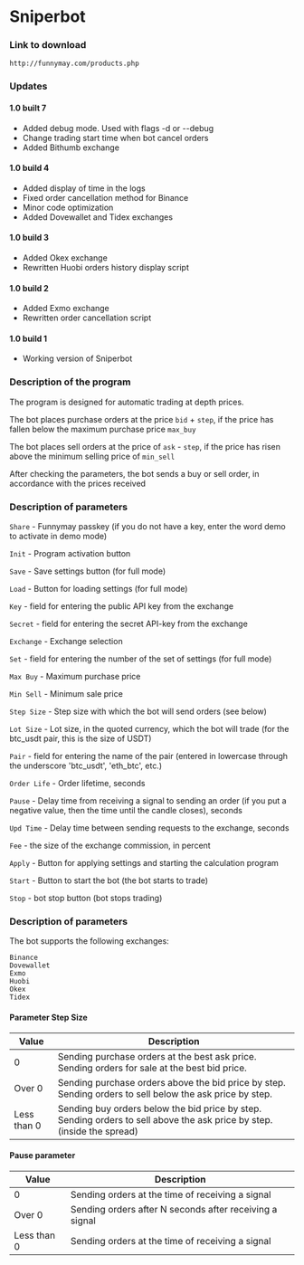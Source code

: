 # Sniperbot

### Link to download

`http://funnymay.com/products.php`

### Updates

#### 1.0 built 7
* Added debug mode. Used with flags -d or --debug
* Change trading start time when bot cancel orders
* Added Bithumb exchange

#### 1.0 build 4
* Added display of time in the logs
* Fixed order cancellation method for Binance
* Minor code optimization
* Added Dovewallet and Tidex exchanges

#### 1.0 build 3
* Added Okex exchange
* Rewritten Huobi orders history display script

#### 1.0 build 2
* Added Exmo exchange
* Rewritten order cancellation script

#### 1.0 build 1
* Working version of Sniperbot

### Description of the program

The program is designed for automatic trading at depth prices.

The bot places purchase orders at the price `bid` + `step`, if the price has fallen below the maximum purchase price `max_buy`

The bot places sell orders at the price of `ask` - `step`, if the price has risen above the minimum selling price of `min_sell`

After checking the parameters, the bot sends a buy or sell order, in accordance with the prices received

### Description of parameters

`Share` - Funnymay passkey (if you do not have a key, enter the word demo to activate in demo mode)

`Init` - Program activation button

`Save` - Save settings button (for full mode)

`Load` - Button for loading settings (for full mode)

`Key` - field for entering the public API key from the exchange

`Secret` - field for entering the secret API-key from the exchange

`Exchange` - Exchange selection

`Set` - field for entering the number of the set of settings (for full mode)

`Max Buy` - Maximum purchase price

`Min Sell` - Minimum sale price

`Step Size` - Step size with which the bot will send orders (see below)

`Lot Size` - Lot size, in the quoted currency, which the bot will trade (for the btc_usdt pair, this is the size of USDT)

`Pair` - field for entering the name of the pair (entered in lowercase through the underscore 'btc_usdt', 'eth_btc', etc.)

`Order Life` - Order lifetime, seconds

`Pause` - Delay time from receiving a signal to sending an order (if you put a negative value, then the time until the candle closes), seconds

`Upd Time` - Delay time between sending requests to the exchange, seconds

`Fee` - the size of the exchange commission, in percent

`Apply` - Button for applying settings and starting the calculation program

`Start` - Button to start the bot (the bot starts to trade)

`Stop` - bot stop button (bot stops trading)

### Description of parameters

The bot supports the following exchanges:
```
Binance
Dovewallet
Exmo
Huobi
Okex
Tidex
```

#### Parameter Step Size
Value       |Description
------------|-----------------
0           |Sending purchase orders at the best ask price. Sending orders for sale at the best bid price.
Over 0      |Sending purchase orders above the bid price by step. Sending orders to sell below the ask price by step.
Less than 0 |Sending buy orders below the bid price by step. Sending orders to sell above the ask price by step. (inside the spread)

#### Pause parameter
Value       |Description
------------|----------------
0           |Sending orders at the time of receiving a signal
Over 0      |Sending orders after N seconds after receiving a signal
Less than 0 |Sending orders at the time of receiving a signal
